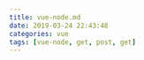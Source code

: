 ```yaml
---
title: vue-node.md
date: 2019-03-24 22:43:48
categories: vue
tags: [vue-node, get, post, get]
---
```


